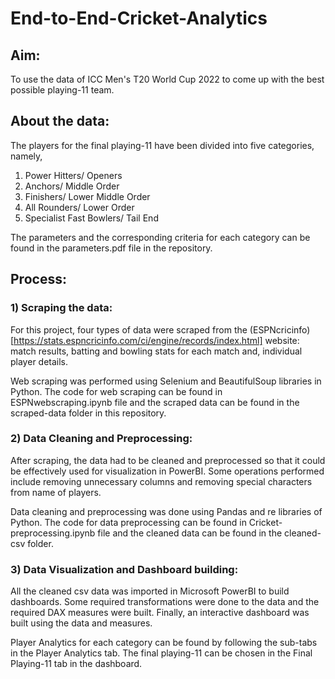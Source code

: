 # End-to-End-Cricket-Analytics

## Aim:

To use the data of ICC Men's T20 World Cup 2022 to come up with the best possible playing-11 team.

## About the data:

The players for the final playing-11 have been divided into five categories, namely,

1) Power Hitters/ Openers
2) Anchors/ Middle Order
3) Finishers/ Lower Middle Order
4) All Rounders/ Lower Order
5) Specialist Fast Bowlers/ Tail End

The parameters and the corresponding criteria for each category can be found in the parameters.pdf file in the repository.

## Process:

### 1) Scraping the data:

For this project, four types of data were scraped from the (ESPNcricinfo)[https://stats.espncricinfo.com/ci/engine/records/index.html] website: match results, batting and bowling stats for each match and, individual player details.

Web scraping was performed using Selenium and BeautifulSoup libraries in Python. The code for web scraping can be found in ESPNwebscraping.ipynb file and the scraped data can be found in the scraped-data folder in this repository.

### 2) Data Cleaning and Preprocessing:

After scraping, the data had to be cleaned and preprocessed so that it could be effectively used for visualization in PowerBI. Some operations performed include removing unnecessary columns and removing special characters from name of players.

Data cleaning and preprocessing was done using Pandas and re libraries of Python. The code for data preprocessing can be found in Cricket-preprocessing.ipynb file and the cleaned data can be found in the cleaned-csv folder.

### 3) Data Visualization and Dashboard building:

All the cleaned csv data was imported in Microsoft PowerBI to build dashboards. Some required transformations were done to the data and the required DAX measures were built. Finally, an interactive dashboard was built using the data and measures.

Player Analytics for each category can be found by following the sub-tabs in the Player Analytics tab.
The final playing-11 can be chosen in the Final Playing-11 tab in the dashboard.
